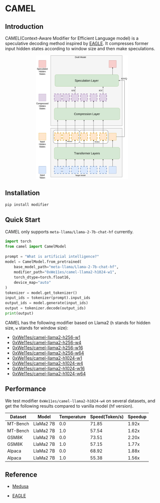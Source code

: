 # CAMEL

## Introduction

CAMEL(Context-Aware Modifier for Efficient Language model) is a speculative decoding method inspired by [EAGLE](https://github.com/SafeAILab/EAGLE). It compresses former input hidden states according to window size and then make speculations.

<div align="center">
    <img src="docs/arch.png" alt="architecture" width="300">
</div>

## Installation

```bash
pip install modifier
```

## Quick Start

CAMEL only supports `meta-llama/Llama-2-7b-chat-hf` currently.

```python
import torch
from camel import CamelModel

prompt = "What is artificial intelligence?"
model = CamelModel.from_pretrained(
    base_model_path="meta-llama/Llama-2-7b-chat-hf",
    modifier_path="0xWe11es/camel-llama2-h1024-w1",
    torch_dtype=torch.float16,
    device_map="auto"
)
tokenizer = model.get_tokenizer()
input_ids = tokenizer(prompt).input_ids
output_ids = model.generate(input_ids)
output = tokenizer.decode(output_ids)
print(output)
```

CAMEL has the following modifier based on Llama2 (`h` stands for hidden size, `w` stands for window size):

- [0xWe11es/camel-llama2-h256-w1](https://huggingface.co/0xWe11es/camel-llama2-h256-w1)
- [0xWe11es/camel-llama2-h256-w4](https://huggingface.co/0xWe11es/camel-llama2-h256-w4)
- [0xWe11es/camel-llama2-h256-w16](https://huggingface.co/0xWe11es/camel-llama2-h256-w16)
- [0xWe11es/camel-llama2-h256-w64](https://huggingface.co/0xWe11es/camel-llama2-h256-w64)
- [0xWe11es/camel-llama2-h1024-w1](https://huggingface.co/0xWe11es/camel-llama2-h1024-w1)
- [0xWe11es/camel-llama2-h1024-w4](https://huggingface.co/0xWe11es/camel-llama2-h1024-w4)
- [0xWe11es/camel-llama2-h1024-w16](https://huggingface.co/0xWe11es/camel-llama2-h1024-w16)
- [0xWe11es/camel-llama2-h1024-w64](https://huggingface.co/0xWe11es/camel-llama2-h1024-w64)

## Performance

We test modifier `0xWe11es/camel-llama2-h1024-w4` on several datasets, and get the following results compared to vanilla model (hf version).

| Dataset  | Model       | Temperature | Speed(Token/s) | Speedup |
|----------|-------------|-------------|----------------|---------|
| MT-Bench | LlaMa2 7B   | 0.0         | 71.85          | 1.92x   |
| MT-Bench | LlaMa2 7B   | 1.0         | 57.54          | 1.62x   |
| GSM8K    | LlaMa2 7B   | 0.0         | 73.51          | 2.20x   |
| GSM8K    | LlaMa2 7B   | 1.0         | 57.15          | 1.77x   |
| Alpaca   | LlaMa2 7B   | 0.0         | 68.92          | 1.88x   |
| Alpaca   | LlaMa2 7B   | 1.0         | 55.38          | 1.56x   |

## Reference

- [Medusa](https://github.com/FasterDecoding/Medusa)

- [EAGLE](https://github.com/SafeAILab/EAGLE)